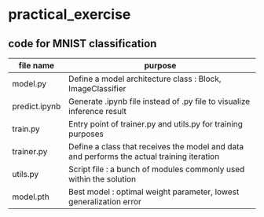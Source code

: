 # practical_exercise 
## code for MNIST classification

file name | purpose
---|---|
model.py | Define a model architecture class : Block, ImageClassifier
predict.ipynb | Generate .ipynb file instead of .py file to visualize inference result
train.py | Entry point of trainer.py and utils.py for training purposes
trainer.py | Define a class that receives the model and data and performs the actual training iteration
utils.py | Script file : a bunch of modules commonly used within the solution
model.pth | Best model : optimal weight parameter, lowest generalization error
